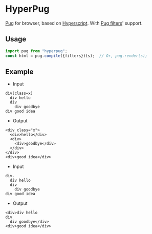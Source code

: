 # HyperPug

[Pug](https://pugjs.org) for browser, based on [Hyperscript](https://github.com/hyperhype/hyperscript). With [Pug filters](https://pugjs.org/language/filters.html)' support.

## Usage

```typescript
import pug from "hyperpug";
const html = pug.compile({filters})(s);  // Or, pug.render(s);
```

## Example

- Input

```
div(class=x)
  div hello
  div
    div goodbye
div good idea
```

- Output

```
<div class="x">
  <div>hello</div>
  <div>
    <div>goodbye</div>
  </div>
</div>
<div>good idea</div>
```

- Input

```
div.
  div hello
  div
    div goodbye
div good idea
```

- Output

```
<div>div hello
div
  div goodbye</div>
<div>good idea</div>
```
